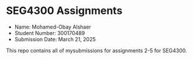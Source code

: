 # SEG4300 Assignments

- Name: Mohamed-Obay Alshaer
- Student Number: 300170489
- Submission Date: March 21, 2025

This repo contains all of mysubmissions for assignments 2-5 for SEG4300. 

